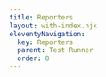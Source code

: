 ```yaml
---
title: Reporters
layout: with-index.njk
eleventyNavigation:
  key: Reporters
  parent: Test Runner
  order: 8
---
```

